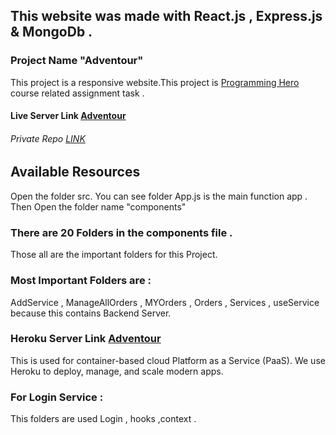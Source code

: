 
## This website was made with React.js , Express.js &  MongoDb .
### Project Name "Adventour"
This project is a responsive website.This project is [Programming Hero](https://web.programming-hero.com/) course related assignment task .

#### Live Server Link [Adventour]()
###### Private Repo [LINK](https://github.com/programming-hero-web-course1/tourism-or-delivery-website-client-side-sakibrokoni)

## Available Resources
Open the folder src. You can see 
folder App.js is the main function app .
Then Open the folder name "components"
### There are 20 Folders in the components file .
Those all are the important folders for this Project.

### Most Important Folders are : 
AddService , ManageAllOrders , MYOrders , Orders , Services , useService because this contains Backend Server.

### Heroku Server Link [Adventour](https://sleepy-island-26546.herokuapp.com/) 
This is used for container-based cloud Platform as a Service (PaaS). We use Heroku to deploy, manage, and scale modern apps. 

### For Login  Service :
This folders are used Login , hooks ,context .
